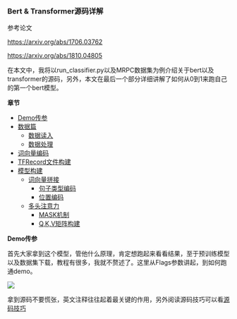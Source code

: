 ### Bert & Transformer源码详解

参考论文

https://arxiv.org/abs/1706.03762

https://arxiv.org/abs/1810.04805


在本文中，我将以run_classifier.py以及MRPC数据集为例介绍关于bert以及transformer的源码，另外，本文在最后一个部分详细讲解了如何从0到1来跑自己的第一个bert模型。

**章节**
- [Demo传参](#flags)
- [数据篇](#data)
    - [数据读入](#read)
    - [数据处理](#handle)
- [词向量编码](#embedding)
- [TFRecord文件构建](#tf)
- [模型构建](#model)
    - [词向量拼接](#connect)
        - [句子类型编码](#type)
        - [位置编码](#position)
    - [多头注意力](#head)
        - [MASK机制](#mask)
        - [Q,K,V矩阵构建](#qkv)


**<div id='flags'>Demo传参</div>**

首先大家拿到这个模型，管他什么原理，肯定想跑起来看看结果，至于预训练模型以及数据集下载，教程有很多，我就不赘述了。这里从Flags参数讲起，到如何跑通demo。

![](https://github.com/sherlcok314159/ML/blob/main/nlp/Images/flags.png)

拿到源码不要慌张，英文注释往往起着最关键的作用，另外阅读源码技巧可以看[源码技巧](../source_code.md)
